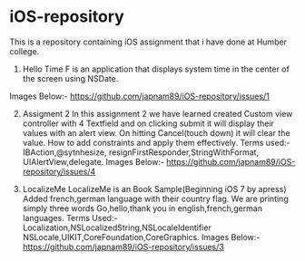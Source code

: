 # iOS-repository
This is a repository containing iOS assignment that i have done at Humber college.

1. Hello Time F
 is an application that displays system time in the center of the screen using NSDate.

Images Below:-
https://github.com/japnam89/iOS-repository/issues/1

2. Assigment 2
In this assignment 2 we have learned
created Custom view controller with 4 Textfield and on clicking submit it will display their values with an alert view.
On hitting Cancel(touch down) it will clear the value.
How to add constraints and apply them effectively.
Terms used:- IBAction,@sytnhesize, resignFirstResponder,StringWithFormat,
UIAlertView,delegate.
Images Below:-
https://github.com/japnam89/iOS-repository/issues/4


3. LocalizeMe
 LocalizeMe is an Book Sample(Beginning iOS 7 by apress)
Added french,german language with their country flag.
We are printing simply three words Go,hello,thank you in english,french,german languages.
Terms Used:- Localization,NSLocalizedString,NSLocaleIdentifier
 NSLocale,UIKIT,CoreFoundation,CoreGraphics.
Images Below:-
https://github.com/japnam89/iOS-repository/issues/3

